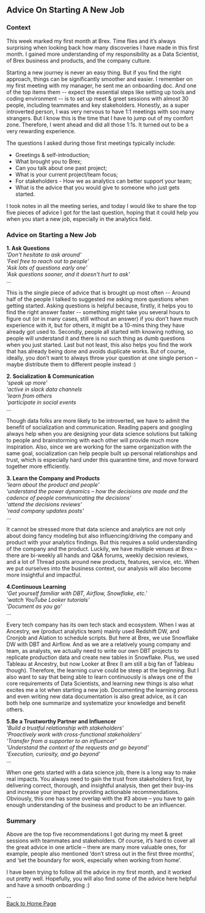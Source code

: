 ## Advice On Starting A New Job

### Context  

This week marked my first month at Brex. Time flies and it’s always surprising when looking back how many discoveries I have made in this first month. I gained more understanding of my responsibility as a Data Scientist, of Brex business and products, and the company culture.
  
Starting a new journey is never an easy thing. But if you find the right approach, things can be significantly smoother and easier. I remember on my first meeting with my manager, he sent me an onboarding doc. And one of the top items them -- expect the essential steps like setting up tools and coding environment -- is to set up meet & greet sessions with almost 30 people, including teammates and key stakeholders. Honestly, as a super introverted person, I was very nervous to have 1:1 meetings with soo many strangers. But I know this is the time that I have to jump out of my comfort zone. Therefore, I went ahead and did all those 1:1s. It turned out to be a very rewarding experience.
  
The questions I asked during those first meetings typically include:  
* Greetings & self-introduction;  
* What brought you to Brex;  
* Can you talk about one past project;  
* What is your current project/team focus;  
* For stakeholders - How we as analytics can better support your team;  
* What is the advice that you would give to someone who just gets started.  
  
I took notes in all the meeting series, and today I would like to share the top five pieces of advice I got for the last question, hoping that it could help you when you start a new job, especially in the analytics field.
  
### Advice on Starting a New Job  
  
**1. Ask Questions**  
*'Don't hesitate to ask around'*  
*'Feel free to reach out to people'*  
*'Ask lots of questions early one'*  
*'Ask questions sooner, and it doesn't hurt to ask'*  
...  
  
This is the single piece of advice that is brought up most often -- Around half of the people I talked to suggested me asking more questions when getting started. Asking questions is helpful because, firstly, it helps you to find the right answer faster -- something might take you several hours to figure out (or in many cases, still without an answer) if you don't have much experience with it, but for others, it might be a 10-mins thing they have already got used to. Secondly, people all started with knowing nothing, so people will understand it and there is no such thing as dumb questions when you just started. Last but not least, this also helps you find the work that has already being done and avoids duplicate works. But of course, ideally, you don’t want to always throw your question at one single person – maybe distribute them to different people instead :) 
  
**2. Socialization & Communication**  
*'speak up more'*  
*'active in slack data channels*  
*'learn from others*  
*'participate in social events*  
...  
  
Though data folks are more likely to be introverted, we have to admit the benefit of socialization and communication. Reading papers and googling always help when you are designing your data science solutions but talking to people and brainstorming with each other will provide much more inspiration. Also, since we are working for the same organization with the same goal, socialization can help people built up personal relationships and trust, which is especially hard under this quarantine time, and move forward together more efficiently.  
  
**3. Learn the Company and Products**  
*'learn about the product and people'*  
*'understand the power dynamics – how the decisions are made and the cadence of people communicating the decisions'*  
*'attend the decisions reviews'*  
*'read company updates posts'*  
...  
  
It cannot be stressed more that data science and analytics are not only about doing fancy modeling but also influencing/driving the company and product with your analytics findings. But this requires a solid understanding of the company and the product. Luckily, we have multiple venues at Brex – there are bi-weekly all hands and Q&A forums, weekly decision reviews, and a lot of Thread posts around new products, features, service, etc. When we put ourselves into the business context, our analysis will also become more insightful and impactful.
  
**4.Continuous Learning**  
*'Get yourself familiar with DBT, Airflow, Snowflake, etc.'*  
*'watch YouTube Looker tutorials'*  
*'Document as you go'*  
...  
  
Every tech company has its own tech stack and ecosystem. When I was at Ancestry, we (product analytics team) mainly used Redshift DW, and Cronjob and Alation to schedule scripts. But here at Brex, we use Snowflake DW with DBT and Airflow. And as we are a relatively young company and team, as analysts, we actually need to write our own DBT projects to replicate production data and create new tables in Snowflake. Plus, we used Tableau at Ancestry, but now Looker at Brex (I am still a big fan of Tableau though). Therefore, the learning curve could be steep at the beginning. But I also want to say that being able to learn continuously is always one of the core requirements of Data Scientists, and learning new things is also what excites me a lot when starting a new job. Documenting the learning process and even writing new data documentation is also great advice, as it can both help one summarize and systematize your knowledge and benefit others.
  
**5.Be a Trustworthy Partner and Influencer**  
*'Build a trustful relationship with stakeholders'*  
*'Proactively work with cross-functional stakeholders'*  
*'Transfer from a supporter to an influencer'*  
*'Understand the context of the requests and go beyond'*  
*'Execution, curiosity, and go beyond'*  
...  

When one gets started with a data science job, there is a long way to make real impacts. You always need to gain the trust from stakeholders first, by delivering correct, thorough, and insightful analysis, then get their buy-ins and increase your impact by providing actionable recommendations. Obviously, this one has some overlap with the #3 above – you have to gain enough understanding of the business and product to be an influencer.
  
  
### Summary  
Above are the top five recommendations I got during my meet & greet sessions with teammates and stakeholders. Of course, it’s hard to cover all the great advice in one article – there are many more valuable ones, for example, people also mentioned ‘don’t stress out in the first three months’, and ‘set the boundary for work, especially when working from home’.
  
I have been trying to follow all the advice in my first month, and it worked out pretty well. Hopefully, you will also find some of the advice here helpful and have a smooth onboarding :)
  

--  
<a href="https://yudong-94.github.io/personal-website/" title="Back to Home Page">Back to Home Page</a>
